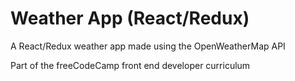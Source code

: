 # Weather App (React/Redux)

A React/Redux weather app made using the OpenWeatherMap API

Part of the freeCodeCamp front end developer curriculum
